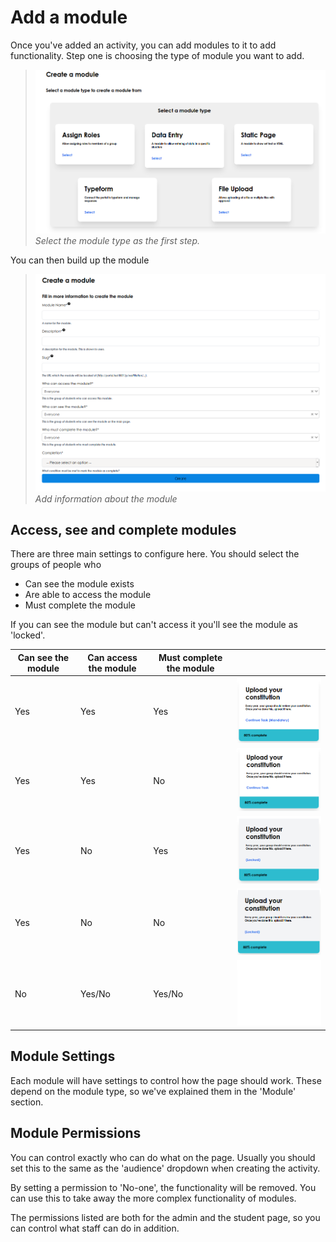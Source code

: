 # Add a module

Once you've added an activity, you can add modules to it to add functionality. Step one is choosing the type of module you want to add.

> ![Select a Module](./../images/module-selection.png)
*Select the module type as the first step.*

You can then build up the module

> ![Create a Module](./../images/create-module.png)
*Add information about the module*

## Access, see and complete modules

There are three main settings to configure here. You should select the groups of people who

- Can see the module exists
- Are able to access the module
- Must complete the module

If you can see the module but can't access it you'll see the module as 'locked'.

| Can see the module | Can access the module | Must complete the module |                                                                    |
|--------------------|-----------------------|--------------------------|--------------------------------------------------------------------|
| Yes                | Yes                   | Yes                      | ![See, Access and Mandatory](./../images/see-access-mandatory.png) |
| Yes                | Yes                   | No                       | ![See, Access and Optional](./../images/see-access-optional.png)   |
| Yes                | No                    | Yes                      | ![See, Locked and Mandatory](./../images/see-locked-mandatory.png) |
| Yes                | No                    | No                       | ![See, Locked and Optional](./../images/see-locked-optional.png)   |
| No                 | Yes/No                | Yes/No                   | ![Can't see](./../images/hidden.png)                               |


## Module Settings

Each module will have settings to control how the page should work. These depend on the module type, so we've explained them in the 'Module' section.

## Module Permissions

You can control exactly who can do what on the page. Usually you should set this to the same as the 'audience' dropdown when creating the activity.

By setting a permission to 'No-one', the functionality will be removed. You can use this to take away the more complex functionality of modules.

The permissions listed are both for the admin and the student page, so you can control what staff can do in addition.

